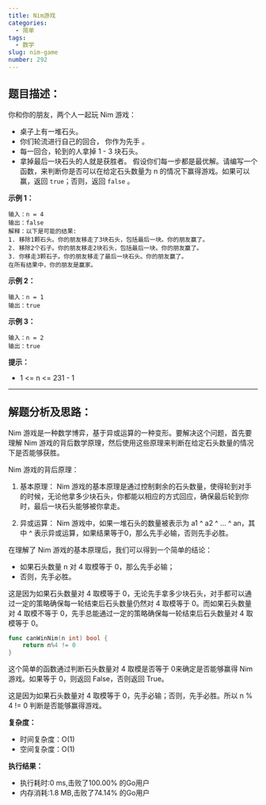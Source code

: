 ```yaml
---
title: Nim游戏
categories:
  - 简单
tags:
  - 数学
slug: nim-game
number: 292
---
```


## 题目描述：

你和你的朋友，两个人一起玩 Nim 游戏：

- 桌子上有一堆石头。
- 你们轮流进行自己的回合， 你作为先手 。
- 每一回合，轮到的人拿掉 1 - 3 块石头。
- 拿掉最后一块石头的人就是获胜者。
假设你们每一步都是最优解。请编写一个函数，来判断你是否可以在给定石头数量为 n 的情况下赢得游戏。如果可以赢，返回 `true`；否则，返回 `false` 。

**示例 1：**
```
输入：n = 4
输出：false 
解释：以下是可能的结果:
1. 移除1颗石头。你的朋友移走了3块石头，包括最后一块。你的朋友赢了。
2. 移除2个石子。你的朋友移走2块石头，包括最后一块。你的朋友赢了。
3. 你移走3颗石子。你的朋友移走了最后一块石头。你的朋友赢了。
在所有结果中，你的朋友是赢家。
```

**示例 2：**
```
输入：n = 1
输出：true
```

**示例 3：**
```
输入：n = 2
输出：true
```

**提示：**
- 1 <= n <= 231 - 1

---
## 解题分析及思路：

Nim 游戏是一种数学博弈，基于异或运算的一种变形。要解决这个问题，首先要理解 Nim 游戏的背后数学原理，然后使用这些原理来判断在给定石头数量的情况下是否能够获胜。

Nim 游戏的背后原理：

1. 基本原理：
Nim 游戏的基本原理是通过控制剩余的石头数量，使得轮到对手的时候，无论他拿多少块石头，你都能以相应的方式回应，确保最后轮到你时，最后一块石头能够被你拿走。

2. 异或运算：
Nim 游戏中，如果一堆石头的数量被表示为 a1 ^ a2 ^ ... ^ an，其中 ^ 表示异或运算，如果结果等于0，那么先手必输，否则先手必胜。


在理解了 Nim 游戏的基本原理后，我们可以得到一个简单的结论：

- 如果石头数量 n 对 4 取模等于 0，那么先手必输；
- 否则，先手必胜。

这是因为如果石头数量对 4 取模等于 0，无论先手拿多少块石头，对手都可以通过一定的策略确保每一轮结束后石头数量仍然对 4 取模等于 0。而如果石头数量对 4 取模不等于 0，先手总能通过一定的策略确保每一轮结束后石头数量对 4 取模等于 0。

```go
func canWinNim(n int) bool {
	return n%4 != 0
}
```

这个简单的函数通过判断石头数量对 4 取模是否等于 0来确定是否能够赢得 Nim 游戏。如果等于 0，则返回 False，否则返回 True。

这是因为如果石头数量对 4 取模等于 0，先手必输；否则，先手必胜。所以 n % 4 != 0 判断是否能够赢得游戏。

**复杂度：**

- 时间复杂度：O(1)
- 空间复杂度：O(1)

**执行结果：**

- 执行耗时:0 ms,击败了100.00% 的Go用户
- 内存消耗:1.8 MB,击败了74.14% 的Go用户
